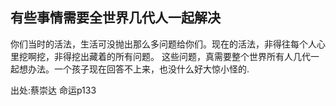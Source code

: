 ## 有些事情需要全世界几代人一起解决                                
你们当时的活法，生活可没抛出那么多问题给你们。现在的活法，非得往每个人心里挖啊挖，非得挖出藏着的所有问题。
这些问题，真需要整个世界所有人几代一起想办法。一个孩子现在回答不上来，也没什么好大惊小怪的.

出处:蔡崇达 命运p133
